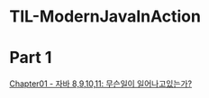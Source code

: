 # TIL-ModernJavaInAction

# Part 1
<a href = "https://github.com/day0ung/TIL-ModernJavaInAction/blob/main/contents/Chapter01.md"> Chapter01 - 자바 8,9,10,11: 무슨일이 일어나고있는가? </a> 
